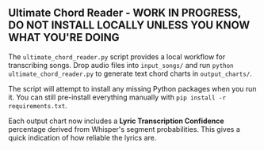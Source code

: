 ## Ultimate Chord Reader - WORK IN PROGRESS, DO NOT INSTALL LOCALLY UNLESS YOU KNOW WHAT YOU'RE DOING


The `ultimate_chord_reader.py` script provides a local workflow for transcribing songs. Drop audio files into `input_songs/` and run `python ultimate_chord_reader.py` to generate text chord charts in `output_charts/`.

The script will attempt to install any missing Python packages when you run it.
You can still pre-install everything manually with `pip install -r requirements.txt`.

Each output chart now includes a **Lyric Transcription Confidence** percentage derived from Whisper's segment probabilities. This gives a quick indication of how reliable the lyrics are.


